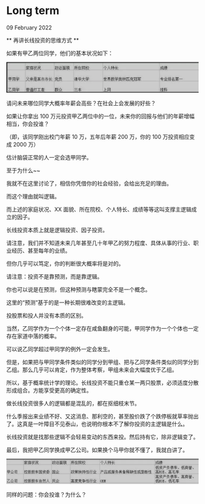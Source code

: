 #   Long term
09 February 2022

**  再讲长线投资的思维方式 **

如果有甲乙两位同学，他们的基本状况如下：

![](/pic/long-term_1.png)

请问未来哪位同学大概率年薪会高些？在社会上会发展的好些？


如果让你拿出 100 万元投资甲乙两位中的一位，未来你的回报与他们的年薪增幅相当，你会投谁？


（即，该同学刚出校门年薪 10 万，五年后年薪 200 万，你的 100 万投资相应变成 2000 万）



估计脑袋正常的人一定会选甲同学。


至于为什么~~


我就不在这里讨论了，相信你凭借你的社会经验，会给出充足的理由。


而这个理由就叫逻辑。


而上述的家庭状况、XX 面貌、所在院校、个人特长、成绩等等这叫支撑主逻辑成立的因子。


长线投资本质上就是逻辑投资、因子投资。



请注意，我们并不知道未来几年甚至几十年甲乙的努力程度、具体从事的行业、职业经历、甚至每年的业绩。


但你几乎可以笃定，你的判断很大概率将是对的。


请注意：投资不是靠预测，而是靠逻辑。


你也可以说是在预测，但这种预测与瞎蒙完全不是一个概念。


这里的“预测”基于的是一种长期很难改变的主逻辑。





投股票和投人并没有本质的区别。



当然，乙同学作为一个个体一定存在咸鱼翻身的可能，甲同学作为一个个体也一定存在家道中落的概率。


可以说乙同学超过甲同学的例外一定会发生。


但是，如果把与甲同学条件类似的同学分到甲组、把与乙同学条件类似的同学分到乙组。那么几乎可以肯定，作为整体考察，甲组未来会大幅度优于乙组。


所以，基于概率统计学的理论。长线投资不能只重仓某一两只股票，必须适度分散形成组合。方能享受更高的确定性。






做长线投资很多人的逻辑都是混乱的，都在抠细枝末节。


什么季报出来业绩不好、又这消息、那利空的，甚至股价跌了个跌停板就草率抛出了。这真是一叶障目不见泰山，也说明你根本不了解你投资的主逻辑是什么。


长线投资就是找那些逻辑不会轻易变动的东西来投。然后持有它，除非逻辑变了。





最后，我把甲乙同学换成甲乙公司。如果换个马甲你就不懂了，我就白讲了。

![](/pic/long-term_2.png)

同样的问题：你会投谁？为什么？

